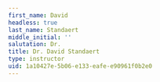 ```yaml
---
first_name: David
headless: true
last_name: Standaert
middle_initial: ''
salutation: Dr.
title: Dr. David Standaert
type: instructor
uid: 1a10427e-5b06-e133-eafe-e90961f0b2e0
---
```

